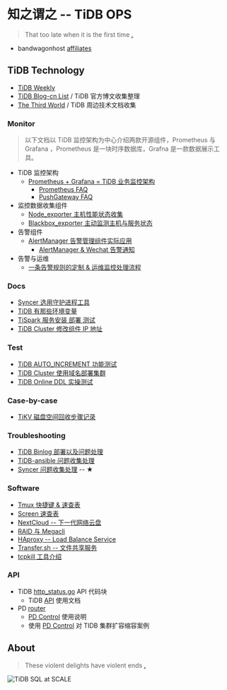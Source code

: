 # 知之谓之 -- TiDB OPS

> That too late when it is the first time [.](https://www.google.com/ "Google Air Plan")

- bandwagonhost [affiliates](https://bandwagonhost.com/aff.php?aff=1572)

## TiDB Technology

- [TiDB Weekly](https://pingcap.com/weekly "Weekly update in TiDB")
- [TiDB Blog-cn List](TiDB-Blog-List.md) / TiDB 官方博文收集整理
- [The Third World](The-Third-World.md) / TiDB 周边技术文档收集

### Monitor

> 以下文档以 TiDB 监控架构为中心介绍两款开源组件，Prometheus 与 Grafana ，Prometheus 是一块时序数据库，Grafna 是一款数据展示工具。

- TiDB 监控架构
  - [Prometheus + Grafana = TiDB 业务监控架构](Monitor/170601-Prometheus-Grafana.md)
    - [Prometheus FAQ](Monitor/170606-Prometheus-FAQ.md)
    - [PushGateway FAQ](Monitor/18)
- 监控数据收集组件
  - [Node_exporter 主机性能状态收集](Monitor/170602-Node_exporter.md)
  - [Blackbox_exporter 主动监测主机与服务状态](Monitor/170603-Blackbox_exporter.md)
- 告警组件
  - [AlertManager 告警管理组件实际应用](Monitor/170607-AlertManager.md)
    - [AlertManager & Wechat 告警通知](Monitor/180717-AlertManager-WeChat.md)
- 告警与运维
  - [一条告警规则的定制 & 运维监控处理流程](Monitor/170605-Alert-Rules-Case.md)

### Docs

- [Syncer 选用守护进程工具](Docs/180323-Systemd-Syncer.md)
- [TiDB 有那些环境变量](Docs/180411-TiDB-vars.md)
- [TiSpark 服务安装 部署 测试](Docs/180416-TiSpark-deploy.md)
- [TiDB Cluster 修改组件 IP 地址](Docs/180327-TiDB-IP.md)

### Test

- [TiDB AUTO_INCREMENT 功能测试](Test/180327-AutoIncrementTest.md)
- [TiDB Cluster 使用域名部署集群](Test/180406-TiDB-Domain.md)
- [TiDB Online DDL 实操测试](Test/171010-TiDB-Online-DDL.md)

### Case-by-case

- [TiKV 磁盘空间回收步骤记录](Case-by-case/180503-Disk-Space-recovery.md)

### Troubleshooting

- [TiDB Binlog 部署以及问题处理](Troubleshooting/TiDB-Binlog.md)
- [TiDB-ansible 问题收集处理](Troubleshooting/tidb-ansible-FAQ.md)
- [Syncer 问题收集处理](Troubleshooting/Syncer-FAQ.md) -- ★

### Software

- [Tmux 快捷键 & 速查表](SoftWare/tmux.md)
- [Screen 速查表](SoftWare/screen.md)
- [NextCloud -- 下一代网络云盘](SoftWare/nextcloud.md)
- [RAID 与 Megacli](SoftWare/Megacli.md)
- [HAproxy -- Load Balance Service](SoftWare/HAproxy.md)
- [Transfer.sh -- 文件共享服务](SoftWare/Transfer.sh.md)
- [tcpkill 工具介绍](SoftWare/tcpkill.md)

### API

- TiDB [http_status.go](https://github.com/pingcap/tidb/blob/master/server/http_status.go) API 代码块
  - TiDB [API](https://github.com/pingcap/tidb/blob/master/docs/tidb_http_api.md) 使用文档
- PD [router](https://github.com/pingcap/pd/blob/master/server/api/router.go)
  - [PD Control](https://github.com/pingcap/docs-cn/blob/master/tools/pd-control.md) 使用说明
  - 使用 [PD Control](https://github.com/pingcap/docs-cn/blob/master/op-guide/horizontal-scale.md) 对 TIDB 集群扩容缩容案例

## About

> These violent delights have violent ends [.](https://github.com/BigerCAP/tidb-ops "Westworld")

![TiDB SQL at SCALE](/Media/about-logo.png "A Distributed HTAP database compatible with the MySQL protocol")
